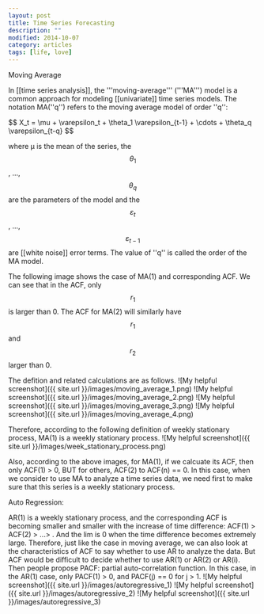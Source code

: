 ```yaml
---
layout: post
title: Time Series Forecasting
description: ""
modified: 2014-10-07
category: articles
tags: [life, love]
---
```


Moving Average

In [[time series analysis]], the '''moving-average''' ('''MA''') model is a common approach for modeling [[univariate]] time series models. The notation MA(''q'') refers to the moving average model of order ''q'':

$$ X_t = \mu + \varepsilon_t + \theta_1 \varepsilon_{t-1} + \cdots + \theta_q \varepsilon_{t-q} \$$

where μ is the mean of the series, the $$\theta_1$$, ..., $$\theta_q$$ are the parameters of the model and the $$ε_t$$, ..., $$ε_{t-1}$$ are [[white noise]] error terms. The value of ''q'' is called the order of the MA model. 

The following image shows the case of MA(1) and corresponding ACF. We can see that in the ACF, only $$r_{1}$$ is larger than 0. The ACF for MA(2) will similarly have $$r_{1}$$ and $$r_{2}$$ larger than 0.


The defition and related calculations are as follows.
![My helpful screenshot]({{ site.url }}/images/moving_average_1.png)
![My helpful screenshot]({{ site.url }}/images/moving_average_2.png)
![My helpful screenshot]({{ site.url }}/images/moving_average_3.png)
![My helpful screenshot]({{ site.url }}/images/moving_average_4.png)

Therefore, according to the following definition of weekly stationary process, MA(1) is a weekly stationary process.
![My helpful screenshot]({{ site.url }}/images/week_stationary_process.png)

Also, according to the above images, for MA(1), if we calcuate its ACF, then only ACF(1) > 0, BUT for others, ACF(2) to ACF(n) == 0. In this case, when we consider to use MA to analyze a time series data, we need first to make sure that this series is a weekly stationary process. 

Auto Regression:

AR(1) is a weekly stationary process, and the corresponding ACF is becoming smaller and smaller with the increase of time difference: ACF(1) > ACF(2) > ...> . And the lim is 0 when the time difference becomes extremely large.  Therefore, just like the case in moving average,  we can also look at the characteristics of ACF to say whether to use AR to analyze the data. But ACF would be difficult to decide whether to use AR(1) or AR(2) or AR(i). Then people propose PACF: partial auto-correlation function. In this case, in the AR(1) case, only PACF(1) > 0, and PACF(j) == 0 for j > 1. 
![My helpful screenshot]({{ site.url }}/images/autoregressive_1)
![My helpful screenshot]({{ site.url }}/images/autoregressive_2)
![My helpful screenshot]({{ site.url }}/images/autoregressive_3)






























